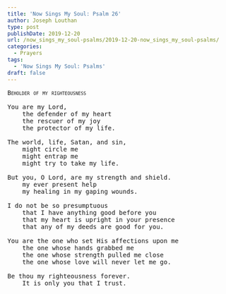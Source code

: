 ```yaml
---
title: 'Now Sings My Soul: Psalm 26'
author: Joseph Louthan
type: post
publishDate: 2019-12-20
url: /now_sings_my_soul-psalms/2019-12-20-now_sings_my_soul-psalms/
categories:
  - Prayers
tags:
  - 'Now Sings My Soul: Psalms'
draft: false
---
```

<pre>
<div style="font-variant: small-caps;">Beholder of my righteousness</div>
You are my Lord,
	the defender of my heart
	the rescuer of my joy
	the protector of my life.

The world, life, Satan, and sin,
	might circle me
	might entrap me
	might try to take my life.

But you, O Lord, are my strength and shield.
	my ever present help
	my healing in my gaping wounds.

I do not be so presumptuous
	that I have anything good before you
	that my heart is upright in your presence
	that any of my deeds are good for you.

You are the one who set His affections upon me
	the one whose hands grabbed me
	the one whose strength pulled me close
	the one whose love will never let me go.

Be thou my righteousness forever.
	It is only you that I trust. 

</pre>

